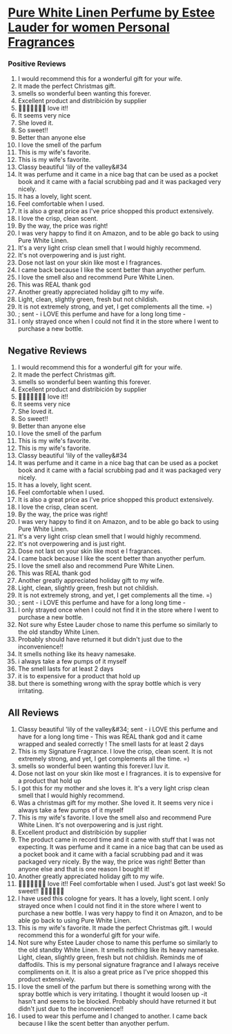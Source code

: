 # [Pure White Linen Perfume by Estee Lauder for women Personal Fragrances](https://products.checkmycream.com/products/Pure-White-Linen-Perfume-by-Estee-Lauder-for-women-Personal-Fragrances.html)

### Positive Reviews

<ol>
      <li>I would recommend this for a wonderful gift for your wife.</li>
      <li>It made the perfect Christmas gift.</li>
      <li>smells so wonderful been wanting this forever.</li>
      <li>Excellent product and distribición by supplier</li>
      <li> love it!!</li>
      <li>It seems very nice</li>
      <li>She loved it.</li>
      <li>So sweet!!</li>
      <li>Better than anyone else</li>
      <li>I love the smell of the parfum</li>
      <li>This is my wife&#x27;s favorite.</li>
      <li>This is my wife&#x27;s favorite.</li>
      <li>Classy beautiful &#x27;lily of the valley&amp;#34</li>
      <li>It was perfume and it came in a nice bag that can be used as a pocket book and it came with a facial scrubbing pad and it was packaged very nicely.  </li>
      <li>It has a lovely, light scent.  </li>
      <li>Feel comfortable when I used.</li>
      <li>It is also a great price as I&#x27;ve price shopped this product extensively.</li>
      <li>I love the crisp, clean scent.</li>
      <li>By the way, the price was right!   </li>
      <li>I was very happy to find it on Amazon, and to be able go back to using Pure White Linen.</li>
      <li>It&#x27;s a very light crisp clean smell that I would highly recommend.</li>
      <li>It&#x27;s not overpowering and is just right.</li>
      <li>Dose not last on your skin  like most e l fragrances.  </li>
      <li>I came back because I like the scent better than anyother perfum.</li>
      <li>I love the smell also and recommend Pure White Linen.</li>
      <li>This was REAL thank god</li>
      <li>Another greatly appreciated holiday gift to my wife.</li>
      <li>Light, clean, slightly green, fresh but not childish.</li>
      <li>It is not extremely strong, and yet, I get complements all the time. &#x3D;)</li>
      <li>; sent - i LOVE this perfume and have for a long long time -</li>
      <li>I only strayed once when I could not find it in the store where I went to purchase a new bottle.</li>
</ol>


<h2>Negative Reviews</h2>
<ol>
<li> I would recommend this for a wonderful gift for your wife.</li>
<li> It made the perfect Christmas gift.</li>
<li> smells so wonderful been wanting this forever.</li>
<li> Excellent product and distribición by supplier</li>
<li>  love it!!</li>
<li> It seems very nice</li>
<li> She loved it.</li>
<li> So sweet!!</li>
<li> Better than anyone else</li>
<li> I love the smell of the parfum</li>
<li> This is my wife&#x27;s favorite.</li>
<li> This is my wife&#x27;s favorite.</li>
<li> Classy beautiful &#x27;lily of the valley&amp;#34</li>
<li> It was perfume and it came in a nice bag that can be used as a pocket book and it came with a facial scrubbing pad and it was packaged very nicely.  </li>
<li> It has a lovely, light scent.  </li>
<li> Feel comfortable when I used.</li>
<li> It is also a great price as I&#x27;ve price shopped this product extensively.</li>
<li> I love the crisp, clean scent.</li>
<li> By the way, the price was right!   </li>
<li> I was very happy to find it on Amazon, and to be able go back to using Pure White Linen.</li>
<li> It&#x27;s a very light crisp clean smell that I would highly recommend.</li>
<li> It&#x27;s not overpowering and is just right.</li>
<li> Dose not last on your skin  like most e l fragrances.  </li>
<li> I came back because I like the scent better than anyother perfum.</li>
<li> I love the smell also and recommend Pure White Linen.</li>
<li> This was REAL thank god</li>
<li> Another greatly appreciated holiday gift to my wife.</li>
<li> Light, clean, slightly green, fresh but not childish.</li>
<li> It is not extremely strong, and yet, I get complements all the time. &#x3D;)</li>
<li> ; sent - i LOVE this perfume and have for a long long time -</li>
<li> I only strayed once when I could not find it in the store where I went to purchase a new bottle.</li>
<li> Not sure why Estee Lauder chose to name this perfume so similarly to the old standby White Linen.</li>
<li> Probably should have returned it but didn&#x27;t just due to the inconvenience!!</li>
<li> It smells nothing like its heavy namesake.</li>
<li> i always take a few pumps of it myself</li>
<li> The smell lasts for at least 2 days</li>
<li> it is to expensive for a  product that  hold up</li>
<li> but there is something wrong with the spray bottle which is very irritating.</li>
</ol>

<h2>All Reviews</h2>

<ol>
    <li> Classy beautiful &#x27;lily of the valley&amp;#34; sent - i LOVE this perfume and have for a long long time - This was REAL thank god and it came wrapped and sealed correctly ! The smell lasts for at least 2 days</li>
    <li> This is my Signature Fragrance. I love the crisp, clean scent. It is not extremely strong, and yet, I get complements all the time. &#x3D;)</li>
    <li> smells so wonderful been wanting this forever.I luv it.</li>
    <li> Dose not last on your skin  like most e l fragrances.  it is to expensive for a  product that  hold up</li>
    <li> I got this for my mother and she loves it. It&#x27;s a very light crisp clean smell that I would highly recommend.</li>
    <li> Was a christmas gift for my mother. She loved it. It seems very nice i always take a few pumps of it myself</li>
    <li> This is my wife&#x27;s favorite. I love the smell also and recommend Pure White Linen. It&#x27;s not overpowering and is just right.</li>
    <li> Excellent product and distribición by supplier</li>
    <li> The product came in record time and it came with stuff that I was not expecting.  It was perfume and it came in a nice bag that can be used as a pocket book and it came with a facial scrubbing pad and it was packaged very nicely.  By the way, the price was right!   Better than anyone else and that is one reason I bought it!</li>
    <li> Another greatly appreciated holiday gift to my wife.</li>
    <li>  love it!! Feel comfortable when I used. Just&#x27;s got last week! So sweet!! </li>
    <li> I have used this cologne for years. It has a lovely, light scent.  I only strayed once when I could not find it in the store where I went to purchase a new bottle. I was very happy to find it on Amazon, and to be able go back to using Pure White Linen.</li>
    <li> This is my wife&#x27;s favorite. It made the perfect Christmas gift. I would recommend this for a wonderful gift for your wife.</li>
    <li> Not sure why Estee Lauder chose to name this perfume so similarly to the old standby White Linen. It smells nothing like its heavy namesake. Light, clean, slightly green, fresh but not childish. Reminds me of daffodils. This is my personal signature fragrance and I always receive compliments on it. It is also a great price as I&#x27;ve price shopped this product extensively.</li>
    <li> I love the smell of the parfum but there is something wrong with the spray bottle which is very irritating. I thought it would loosen up -it hasn&#x27;t and seems to be blocked. Probably should have returned it but didn&#x27;t just due to the inconvenience!!</li>
    <li> I used to wear this perfume and I changed to another. I came back because I like the scent better than anyother perfum.</li>
</ol>




